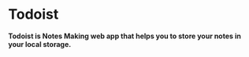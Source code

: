# Todoist 
<b>Todoist is Notes Making web app that helps you to store your notes in your local storage.</b>
